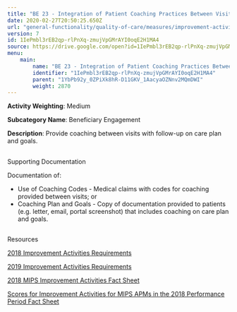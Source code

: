 ```yaml
---
title: "BE 23 - Integration of Patient Coaching Practices Between Visits"
date: 2020-02-27T20:50:25.650Z
url: "general-functionality/quality-of-care/measures/improvement-activities-measures/2018-improvement-activities/be-23-integration-of-patient-coaching-practices-between-visits.html"
version: 7
id: 1IePmbl3rEB2qp-rlPnXq-zmujVpGMrAYI0oqE2H1MA4
source: https://drive.google.com/open?id=1IePmbl3rEB2qp-rlPnXq-zmujVpGMrAYI0oqE2H1MA4
menu:
    main:
        name: "BE 23 - Integration of Patient Coaching Practices Between Visits"
        identifier: "1IePmbl3rEB2qp-rlPnXq-zmujVpGMrAYI0oqE2H1MA4"
        parent: "1YbPb92y_0ZPiXk8hR-D11GKV_1AacyaOZNnv2MQmDWI"
        weight: 2870
---
```









**Activity Weighting**: Medium

**Subcategory Name**: Beneficiary Engagement

**Description**: Provide coaching between visits with follow-up on care plan and goals.







## 

Supporting Documentation

Documentation of:

* Use of Coaching Codes - Medical claims with codes for coaching provided between visits; or 
* Coaching Plan and Goals - Copy of documentation provided to patients (e.g. letter, email, portal screenshot) that includes coaching on care plan and goals.







## 

Resources

[2018 Improvement Activities Requirements](https://qpp.cms.gov/mips/improvement-activities?py=2018)

[2019 Improvement Activities Requirements](https://qpp.cms.gov/mips/improvement-activities?py=2019)

[2018 MIPS Improvement Activities Fact Sheet](https://qpp.cms.gov/resource/2018%20MIPS%20Improvement%20Activities%20Fact%20Sheet)

[Scores for Improvement Activities for MIPS APMs in the 2018 Performance Period Fact Sheet](https://qpp.cms.gov/resource/2018%20MIPS%20APMs%20improvement%20Activities%20scores%20fact%20sheet)

